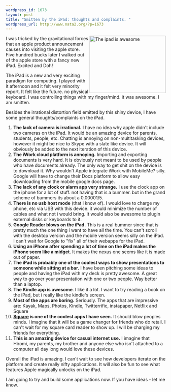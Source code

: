 ```yaml
--- 
wordpress_id: 1673
layout: post
title: "Smitten by the iPad: thoughts and complaints. "
wordpress_url: http://www.nata2.org/?p=1673
---
```

<a title="The ipad is awesome by nata2, on Flickr" href="http://www.flickr.com/photos/natatwo/4488064118/"><img src="http://farm5.static.flickr.com/4052/4488064118_ea9d770433_m.jpg" alt="The ipad is awesome" width="240" height="180" align="right" /></a>I was tricked by the gravitational forces that an apple product announcement causes into visiting the apple store. Five hundred bucks later I walked out of the apple store with a fancy new iPad. Excited and Doh!

The iPad is a new and very exciting paradigm for computing. I played with it afternoon and it felt very minority report. It felt like the future. no physical keyboard. I was controlling things with my finger/mind. it was awesome. I am smitten.

Besides the irrational distortion field emitted by this shiny device, I have some general thoughts/complaints on the iPad.
<ol>
	<li><strong>The lack of camera is irrational.</strong> I have no idea why apple didn't include two cameras on the iPad. It would be an amazing device for parents, students, people, etc. Chatting is annoying on non-multitasking devices, however it might be nice to Skype with a slate like device. It will obviously be added to the next iteration of this device.</li>
	<li><strong>The iWork cloud platform is annoying.</strong> Importing and exporting documents is very hard. It is obviously not meant to be used by people who have documents already. The only way to get shit on the device is to download it. Why wouldn't Apple integrate iWork with MobileMe? silly. Google will have to change their Docs platform to allow easy downloading from the mobile google docs page.</li>
	<li><strong>The lack of any clock or alarm app very strange.</strong> I use the clock app on the iphone for a lot of stuff. not having that is a bummer. but in the grand scheme of bummers its about a 0.00001/5.</li>
	<li><strong>There is no usb host mode</strong> (that i know of). I would love to charge my phone, etc via USB with this device. it would minimize the number of cables and what not i would bring. It would also be awesome to plugin external disks or keyboards to it.</li>
	<li><strong>Google Reader blows on the iPad.</strong> This is a real bummer since that is pretty much the one thing i want to have all the time. You can't scroll with the desktop version and the mobile version seems silly on the iPad. I can't wait for Google to "fix" all of their webapps for the iPad.</li>
	<li><strong>Using an iPhone after spending a lot of time on the iPad makes the iPhone seem like a midget</strong>. It makes the nexus one seems like it is made out of paper.</li>
	<li><strong>The iPad is probably one of the coolest ways to show presentations to someone while sitting at a bar.</strong> I have been pitching some ideas to people and having the iPad with my deck is pretty awesome. A great way to go over your presentation with one or two people. Way better than a laptop.</li>
	<li><strong>The Kindle app is awesome</strong>. I like it a lot. I want to try reading a book on the iPad, but i really like the kindle's screen.</li>
	<li><strong>Most of the apps are boring.</strong> Seriously. The apps that are impressive are: Kayak, Maps, Photos, Kindle, Twitterrific, instapaper, Netflix and Square</li>
	<li><strong><a href="https://squareup.com/">Square</a> is one of the coolest apps I have seen.</strong> It should blow peoples minds. I imagine that it will be a game changer for friends who do retail. I can't wait for my square card reader to show up. I will be charging my friends for everything.</li>
	<li><strong>This is an amazing device for casual internet use.</strong> I imagine that Hiromi, my parents, my brother and anyone else who isn't attached to a computer all day long would love these devices.</li>
</ol>
Overall the iPad is amazing. I can't wait to see how developers iterate on the platform and create really nifty applications. It will also be fun to see what features Apple magically unlocks on the iPad.

I am going to try and build some applications now. If you have ideas - let me know.
